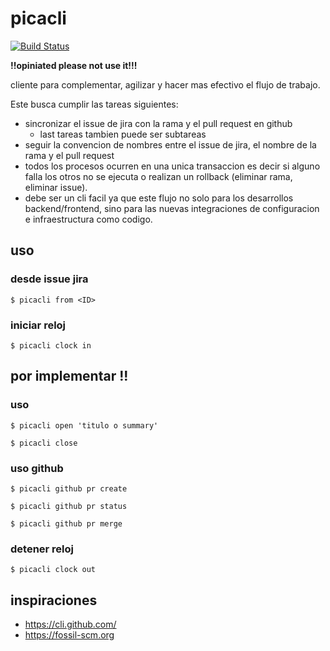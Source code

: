 # picacli

[![Build Status](https://travis-ci.org/bit4bit/picacli.svg?branch=main)](https://travis-ci.org/bit4bit/picacli)

**!!opiniated please not use it!!!**

cliente para complementar, agilizar y hacer mas efectivo el flujo de trabajo.

Este busca cumplir las tareas siguientes:

 - sincronizar el issue de jira con la rama y el pull request en github
   - last tareas tambien puede ser subtareas
 - seguir la convencion de nombres entre el issue de jira, el nombre de la rama y el pull request
 - todos los procesos ocurren en una unica transaccion es decir si alguno falla
 los otros no se ejecuta o realizan un rollback (eliminar rama, eliminar issue).
 - debe ser un cli facil ya que este flujo no solo para los desarrollos backend/frontend,
 sino para las nuevas integraciones de configuracion e infraestructura como codigo.


## uso

### desde issue jira

~~~
$ picacli from <ID>
~~~

### iniciar reloj

~~~
$ picacli clock in
~~~

## por implementar !!

### uso

~~~
$ picacli open 'titulo o summary'
~~~

~~~
$ picacli close
~~~


### uso github

~~~
$ picacli github pr create
~~~

~~~
$ picacli github pr status
~~~

~~~
$ picacli github pr merge
~~~


### detener reloj

~~~
$ picacli clock out
~~~


## inspiraciones

 - https://cli.github.com/
 - https://fossil-scm.org
